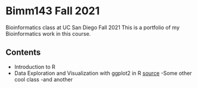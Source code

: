 # Bimm143 Fall 2021
Bioinformatics class at UC San Diego Fall 2021
This is a portfolio of my Bioinformatics work in this course.

## Contents
- Introduction to R
- Data Exploration and Visualization with ggplot2 in R [source](https://github.com/AnuChaparala/Bimm143/blob/main/class05/class05.R)
-Some other cool class 
-and another
